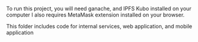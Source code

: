To run this project, you will need ganache, and IPFS Kubo installed on your computer
I also requires MetaMask extension installed on your browser.

This folder includes code for internal services, web application, and mobile application
